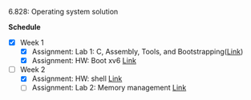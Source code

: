 6.828: Operating system solution

__Schedule__

- [x] Week 1
  - [x] Assignment: Lab 1: C, Assembly, Tools, and Bootstrapping([Link](https://pdos.csail.mit.edu/6.828/2018/labs/lab1/))
  - [x] Assignment: HW: Boot xv6 [Link](https://pdos.csail.mit.edu/6.828/2018/homework/xv6-boot.html)
- [ ] Week 2
  - [x] Assignment: HW: shell [Link](https://pdos.csail.mit.edu/6.828/2018/homework/xv6-shell.html)
  - [ ] Assignment: Lab 2: Memory management [Link](https://pdos.csail.mit.edu/6.828/2018/labs/lab2/)
